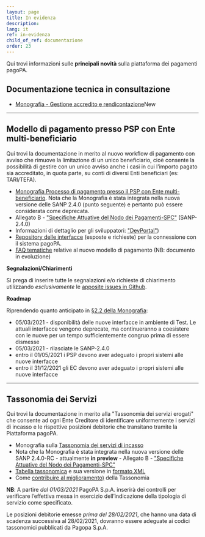 ```yaml
---
layout: page
title: In evidenza
description: 
lang: it
ref: in-evidenza
child_of_ref: documentazione
order: 23
---
```


Qui trovi informazioni sulle **principali novità** sulla piattaforma dei pagamenti pagoPA.

## Documentazione tecnica in consultazione

- [Monografia - Gestione accredito e rendicontazione](https://docs.google.com/document/d/102dSzWOALRqQEkiccilUFV02cSwRf8ZvzsI__zgSoM0/edit?usp=sharing)<span class="badge badge-secondary">New</span>

<!-- Al momento non è presente documentazione in consultazione. -->

---

## Modello di pagamento presso PSP con Ente multi-beneficiario

Qui trovi la documentazione in merito al nuovo workflow di pagamento con avviso che rimuove la limitazione di un unico beneficiario, cioè consente la possibilità di gestire con un unico avviso anche i casi in cui l’importo pagato sia accreditato, in quota parte, su conti di diversi Enti beneficiari (es: TARI/TEFA). 

- [Monografia Processo di pagamento presso il PSP con Ente multi-beneficiario][monografia]. Nota che la Monografia è stata integrata nella nuova versione delle SANP 2.4.0 (punto seguente) e pertanto può essere considerata come deprecata.
-  Allegato B - ["Specifiche Attuative del Nodo dei Pagamenti-SPC"](https://docs.italia.it/italia/pagopa/pagopa-specifichepagamenti-docs/it/v2.4.0/index.html) (SANP-2.4.0)
- Informazioni di dettaglio per gli sviluppatori: ["DevPortal"](https://pagopa.github.io/pagopa-api/))
- [Repository delle interfacce](https://github.com/pagopa/pagopa-api) (esposte e richieste) per la connessione con il sistema pagoPA.
- [FAQ tematiche]() relative al nuovo modello di pagamento (NB: documento in evoluzione)

**Segnalazioni/Chiarimenti**

Si prega di inserire tutte le segnalazioni e/o richieste di chiarimento utilizzando _esclusivamente_ le [apposite issues in Github](https://github.com/pagopa/pagopa-api/issues/).

**Roadmap**

Riprendendo quanto anticipato in [§2.2 della Monografia][monografia]:

* 05/03/2021 - disponibilità delle nuove interfacce in ambiente di Test. Le attuali interfacce vengono deprecate, ma continueranno a coesistere con le nuove per un tempo sufficientemente congruo prima di essere dismesse
* 05/03/2021 - rilasciate le SANP-2.4.0
* entro il 01/05/2021 i PSP devono aver adeguato i propri sistemi alle nuove interfacce
* entro il 31/12/2021 gli EC devono aver adeguato i propri sistemi alle nuove interfacce

[monografia]: https://docs.google.com/document/d/1qmQ12SfkhjJGss--d5mQwqrcMCb9pF4JHj-k8w8X9jM/view#heading=h.39m7i6bxg7aa

---

## Tassonomia dei Servizi

Qui trovi la documentazione in merito alla "Tassonomia dei servizi erogati" che consente ad ogni Ente Creditore di identificare uniformemente i servizi di incasso e le rispettive posizioni debitorie che transitano tramite la Piattaforma pagoPA.

- Monografia sulla [Tassonomia dei servizi di incasso](https://docs.google.com/document/d/1OawsOwvMOxgLGB3KXNeqJTxrX2XYD7q0HZ8RNrZdimg/view)
- Nota che la Monografia è stata integrata nella nuova versione delle SANP 2.4.0-RC - attualmente **in preview** -  Allegato B - ["Specifiche Attuative del Nodo dei Pagamenti-SPC"](https://docs.italia.it/italia/pagopa/pagopa-specifichepagamenti-docs/it/v2.4.0-rc/index.html) 
- [Tabella tassonomica](https://drive.google.com/file/d/13xOd__Qd4pwKHr3wjE-73NAB2O7UKmIt/view) e sua versione in [formato XML]()
- Come [contribuire al miglioramento)](https://survey-enticreditori.pagopa.it/238313) della Tassonomia

**NB**: A partire _dal 01/03/2021_ PagoPA S.p.A. inserirà dei controlli per verificare l’effettiva messa in esercizio dell’indicazione della tipologia di servizio come specificato.

Le posizioni debitorie emesse _prima del 28/02/2021_, che hanno una data di scadenza successiva al 28/02/2021, dovranno essere adeguate ai codici tassonomici pubblicati da Pagopa S.p.A.
